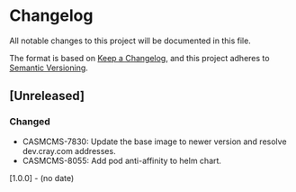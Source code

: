 # Changelog

All notable changes to this project will be documented in this file.

The format is based on [Keep a Changelog](https://keepachangelog.com/en/1.0.0/),
and this project adheres to [Semantic Versioning](https://semver.org/spec/v2.0.0.html).

## [Unreleased]
### Changed
 - CASMCMS-7830: Update the base image to newer version and resolve dev.cray.com addresses.
 - CASMCMS-8055: Add pod anti-affinity to helm chart.

[1.0.0] - (no date)
